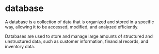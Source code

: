 # database

A database is a collection of data that is organized and stored in a specific way, allowing it to be accessed, modified, and analyzed efficiently.&#x20;

Databases are used to store and manage large amounts of structured and unstructured data, such as customer information, financial records, and inventory data.
